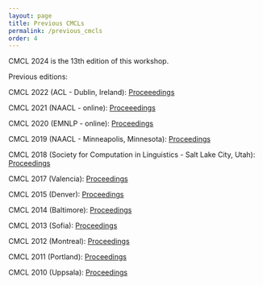 ```yaml
---
layout: page
title: Previous CMCLs
permalink: /previous_cmcls
order: 4
---
```


CMCL 2024 is the 13th edition of this workshop.


Previous editions:

CMCL 2022<!---(https://cmclorg.github.io/2021/)---> (ACL - Dublin, Ireland): [Proceeedings](https://aclanthology.org/volumes/2021.cmcl-1/)

CMCL 2021<!---(https://cmclorg.github.io/2021/)---> (NAACL - online): [Proceeedings](https://aclanthology.org/volumes/2021.cmcl-1/)

CMCL 2020<!---(https://cmclorg.github.io/2020/)---> (EMNLP - online): [Proceedings](https://aclanthology.org/volumes/2020.cmcl-1/)

CMCL 2019<!---(https://cmclorg.github.io/2019/)---> (NAACL - Minneapolis, Minnesota): [Proceedings](https://aclanthology.org/volumes/W19-29/)

CMCL 2018<!---](https://cmclorg.github.io/2018/index.html)---> (Society for Computation in Linguistics - Salt Lake City, Utah): [Proceedings](https://aclanthology.info/events/cmcl-2018)

CMCL 2017<!---](http://cmcl2017.osu.edu/)---> (Valencia): [Proceedings](http://aclweb.org/anthology/W/W17/#0700)

CMCL 2015<!---](http://cmcl.scripts.mit.edu/2015/)---> (Denver): [Proceedings](https://aclweb.org/anthology/W/W15/#1100)

CMCL 2014<!---](http://cmcl.scripts.mit.edu/2014/)---> (Baltimore): [Proceedings](http://aclweb.org/anthology/W/W15/#1100)

CMCL 2013<!---](http://cmcl.ucsd.edu/)---> (Sofia): [Proceedings](https://aclweb.org/anthology/W/W13/#2600)

CMCL 2012<!---](http://www.psy.cmu.edu/~cmcl/2012/cfp.html)---> (Montreal): [Proceedings](https://aclweb.org/anthology/W/W12/#1700)

CMCL 2011<!---](http://www.psy.cmu.edu/~cmcl/2011/)---> (Portland): [Proceedings](https://aclweb.org/anthology/W/W11/#0600)

CMCL 2010 (Uppsala): [Proceedings](http://aclweb.org/anthology/W/W10/#2000)
